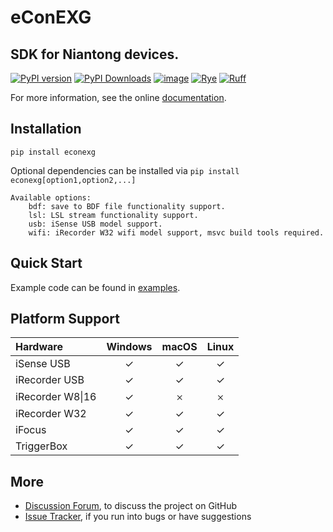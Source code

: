 # eConEXG
## SDK for Niantong devices.

[![PyPI version](https://img.shields.io/pypi/v/econexg.svg)](https://pypi.org/project/econexg/)
[![PyPI Downloads](https://img.shields.io/pypi/dm/econexg.svg?label=Downloads)](
https://pypi.org/project/econexg/)
[![image](https://img.shields.io/pypi/l/econexg.svg)](https://github.com/niantong-intelligence/econexg/blob/main/LICENSE)
[![Rye](https://img.shields.io/endpoint?url=https://raw.githubusercontent.com/astral-sh/rye/main/artwork/badge.json)](https://rye.astral.sh/)
[![Ruff](https://img.shields.io/endpoint?url=https://raw.githubusercontent.com/astral-sh/ruff/main/assets/badge/v2.json)](https://github.com/astral-sh/ruff)

<!-- [![image](https://img.shields.io/pypi/pyversions/econexg.svg)](https://pypi.python.org/pypi/econexg) -->

For more information, see the online [documentation](https://niantong-intelligence.github.io/eConEXG/).
<!-- released start -->

## Installation

`pip install econexg`


Optional dependencies can be installed via `pip install econexg[option1,option2,...]`

    Available options:
        bdf: save to BDF file functionality support.
        lsl: LSL stream functionality support.
        usb: iSense USB model support.
        wifi: iRecorder W32 wifi model support, msvc build tools required.

## Quick Start

Example code can be found in [examples](https://github.com/Niantong-Intelligence/eConEXG/tree/main/examples).

## Platform Support
| Hardware         | Windows| macOS | Linux  |
|:-----------------|:---------:|:--------:|:------:|
| iSense USB       |✓|✓|✓|
| iRecorder USB    |✓|✓|✓|
| iRecorder W8\|16 |✓|𐄂|𐄂|
| iRecorder W32    |✓|✓|✓|
| iFocus           |✓|✓|✓|
| TriggerBox       |✓|✓|✓|


## More

* [Discussion Forum](https://github.com/Niantong-Intelligence/eConEXG/discussions), to discuss the project
  on GitHub
* [Issue Tracker](https://github.com/Niantong-Intelligence/eConEXG/issues), if you run into bugs or have suggestions
